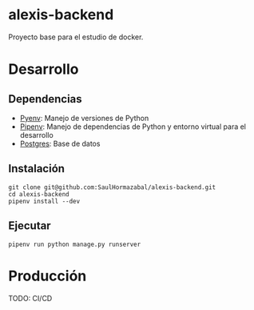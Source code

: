 # alexis-backend

Proyecto base para el estudio de docker.


# Desarrollo

## Dependencias

- [Pyenv](https://github.com/pyenv/pyenv): Manejo de versiones de Python
- [Pipenv](https://pypi.org/project/pipenv/): Manejo de dependencias de Python y entorno virtual para el desarrollo
- [Postgres](https://www.postgresql.org/): Base de datos

## Instalación

```shell
git clone git@github.com:SaulHormazabal/alexis-backend.git
cd alexis-backend
pipenv install --dev
```

## Ejecutar

```shell
pipenv run python manage.py runserver
```

# Producción

TODO: CI/CD
